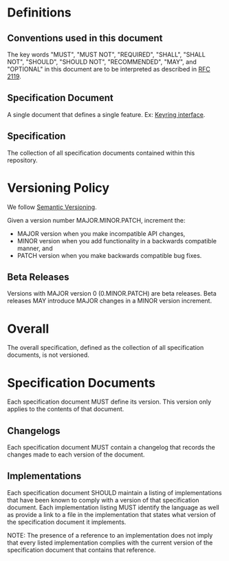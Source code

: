 [//]: # "Copyright Amazon.com Inc. or its affiliates. All Rights Reserved."
[//]: # "SPDX-License-Identifier: CC-BY-SA-4.0"

# Definitions

## Conventions used in this document

The key words
"MUST", "MUST NOT", "REQUIRED", "SHALL", "SHALL NOT",
"SHOULD", "SHOULD NOT", "RECOMMENDED", "MAY", and "OPTIONAL"
in this document are to be interpreted as described in [RFC 2119](https://tools.ietf.org/html/rfc2119).

## Specification Document

A single document that defines a single feature.
Ex: [Keyring interface](./framework/keyring-interface.md).

## Specification

The collection of all specification documents contained within this repository.

# Versioning Policy

We follow [Semantic Versioning](https://semver.org/).

Given a version number MAJOR.MINOR.PATCH, increment the:

- MAJOR version when you make incompatible API changes,
- MINOR version when you add functionality in a backwards compatible manner, and
- PATCH version when you make backwards compatible bug fixes.

## Beta Releases

Versions with MAJOR version 0 (0.MINOR.PATCH) are beta releases.
Beta releases MAY introduce MAJOR changes in a MINOR version increment.

# Overall

The overall specification,
defined as the collection of all specification documents,
is not versioned.

# Specification Documents

Each specification document MUST define its version.
This version only applies to the contents of that document.

## Changelogs

Each specification document MUST contain a changelog
that records the changes made to each version of the document.

## Implementations

Each specification document SHOULD maintain a listing of
implementations that have been known to comply with
a version of that specification document.
Each implementation listing MUST identify the language
as well as provide a link to a file in the implementation
that states what version of the specification document
it implements.

NOTE:
The presence of a reference to an implementation does not imply that
every listed implementation complies with the current version of
the specification document that contains that reference.
